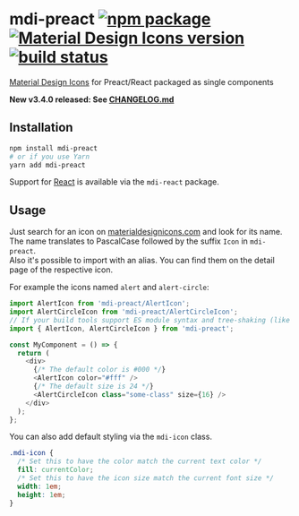# mdi-preact [![npm package](https://img.shields.io/npm/v/mdi-preact.svg?style=flat-square)](https://npmjs.org/package/mdi-preact) [![Material Design Icons version](https://img.shields.io/badge/mdi-v2.4.85-blue.svg?style=flat-square)](https://materialdesignicons.com) [![build status](https://img.shields.io/travis/levrik/mdi-preact/master.svg?style=flat-square)](https://travis-ci.org/levrik/mdi-preact)
[Material Design Icons](https://materialdesignicons.com) for Preact/React packaged as single components

**New v3.4.0 released: See [CHANGELOG.md](./CHANGELOG.md)**

## Installation

```bash
npm install mdi-preact
# or if you use Yarn
yarn add mdi-preact
```

Support for [React](https://reactjs.org/) is available via the `mdi-react` package.

## Usage

Just search for an icon on [materialdesignicons.com](https://materialdesignicons.com) and look for its name.  
The name translates to PascalCase followed by the suffix `Icon` in `mdi-preact`.  
Also it's possible to import with an alias. You can find them on the detail page of the respective icon.

For example the icons named `alert` and `alert-circle`:

```javascript
import AlertIcon from 'mdi-preact/AlertIcon';
import AlertCircleIcon from 'mdi-preact/AlertCircleIcon';
// If your build tools support ES module syntax and tree-shaking (like webpack 2 and above)
import { AlertIcon, AlertCircleIcon } from 'mdi-preact';

const MyComponent = () => {
  return (
    <div>
      {/* The default color is #000 */}
      <AlertIcon color="#fff" />
      {/* The default size is 24 */}
      <AlertCircleIcon class="some-class" size={16} />
    </div>
  );
};
```

You can also add default styling via the `mdi-icon` class.

```css
.mdi-icon {
  /* Set this to have the color match the current text color */
  fill: currentColor;
  /* Set this to have the icon size match the current font size */
  width: 1em;
  height: 1em;
}
```
